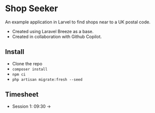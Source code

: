 # Shop Seeker

An example application in Larvel to find shops near to a UK postal code.

-   Created using Laravel Breeze as a base.
-   Created in collaboration with Github Copilot.

## Install

-   Clone the repo
-   `composer install`
-   `npm ci`
-   `php artisan migrate:fresh --seed`

## Timesheet

-   Session 1: 09:30 ->
